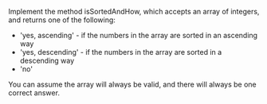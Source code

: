 Implement the method isSortedAndHow, which accepts an array of integers, and returns one of the following:

* 'yes, ascending' - if the numbers in the array are sorted in an ascending way
* 'yes, descending' - if the numbers in the array are sorted in a descending way
* 'no'

You can assume the array will always be valid, and there will always be one correct answer.